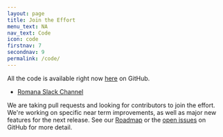 ```yaml
---
layout: page
title: Join the Effort 
menu_text: NA
nav_text: Code
icon: code
firstnav: 7
secondnav: 9
permalink: /code/
---
```


All the code is available right now [here](http://www.github.com/romana/romana) on GitHub.


* [Romana Slack Channel](http://romana.slack.com)

We are taking pull requests and looking for contributors to join the effort. We're working on specific near term improvements, as well as major new features for the next release. See our [Roadmap](https://github.com/romana/romana/wiki/Roadmap/) or the [open issues](http://www.github.com/romana/romana/issues) on GitHub for more detail.
